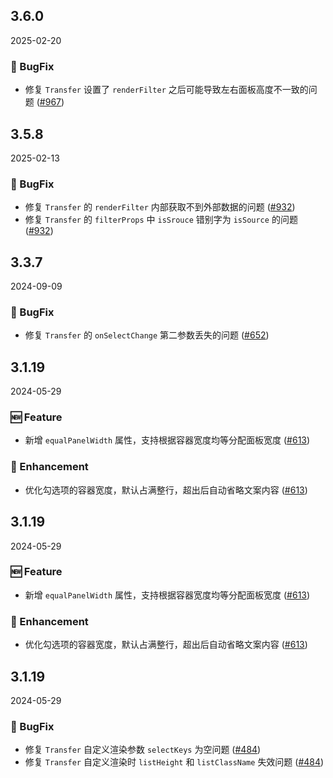 ## 3.6.0
2025-02-20

### 🐞 BugFix

- 修复 `Transfer` 设置了 `renderFilter` 之后可能导致左右面板高度不一致的问题 ([#967](https://github.com/sheinsight/shineout-next/pull/967))

## 3.5.8
2025-02-13

### 🐞 BugFix

- 修复 `Transfer` 的 `renderFilter` 内部获取不到外部数据的问题 ([#932](https://github.com/sheinsight/shineout-next/pull/932))
- 修复 `Transfer` 的 `filterProps` 中 `isSrouce` 错别字为 `isSource` 的问题 ([#932](https://github.com/sheinsight/shineout-next/pull/932))

## 3.3.7
2024-09-09

### 🐞 BugFix

- 修复 `Transfer` 的 `onSelectChange` 第二参数丢失的问题 ([#652](https://github.com/sheinsight/shineout-next/pull/652))


## 3.1.19
2024-05-29

### 🆕 Feature

- 新增 `equalPanelWidth` 属性，支持根据容器宽度均等分配面板宽度 ([#613](https://github.com/sheinsight/shineout-next/pull/613))

### 💎 Enhancement

- 优化勾选项的容器宽度，默认占满整行，超出后自动省略文案内容 ([#613](https://github.com/sheinsight/shineout-next/pull/613))

## 3.1.19
2024-05-29

### 🆕 Feature

- 新增 `equalPanelWidth` 属性，支持根据容器宽度均等分配面板宽度 ([#613](https://github.com/sheinsight/shineout-next/pull/613))

### 💎 Enhancement

- 优化勾选项的容器宽度，默认占满整行，超出后自动省略文案内容 ([#613](https://github.com/sheinsight/shineout-next/pull/613))

## 3.1.19
2024-05-29

### 🐞 BugFix

- 修复 `Transfer` 自定义渲染参数 `selectKeys` 为空问题 ([#484](https://github.com/sheinsight/shineout-next/pull/484))
- 修复 `Transfer` 自定义渲染时 `listHeight` 和 `listClassName` 失效问题 ([#484](https://github.com/sheinsight/shineout-next/pull/484))
